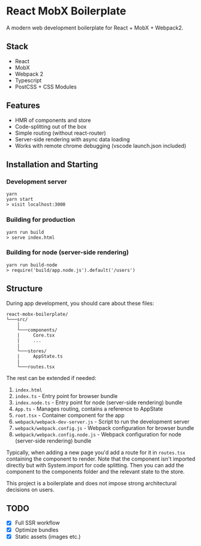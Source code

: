 # React MobX Boilerplate
 
A modern web development boilerplate for React + MobX + Webpack2.
## Stack

* React
* MobX
* Webpack 2
* Typescript
* PostCSS + CSS Modules

## Features

* HMR of components and store
* Code-splitting out of the box
* Simple routing (without react-router)
* Server-side rendering with async data loading
* Works with remote chrome debugging (vscode launch.json included)

## Installation and Starting

### Development server
```
yarn
yarn start
> visit localhost:3000
```

### Building for production
```
yarn run build
> serve index.html
```

### Building for node (server-side rendering)
```
yarn run build-node
> require('build/app.node.js').default('/users')
```


## Structure

During app development, you should care about these files:

```
react-mobx-boilerplate/
└───src/
    │
    └───components/
    |     Core.tsx
    |     ...
    |
    └───stores/
    |     AppState.ts
    |
    └───routes.tsx
```

The rest can be extended if needed:

1. `index.html`
1. `index.ts` - Entry point for browser bundle
1. `index.node.ts` - Entry point for node (server-side rendering) bundle
1. `App.ts` - Manages routing, contains a reference to AppState
1. `root.tsx` - Container component for the app
1. `webpack/webpack-dev-server.js` - Script to run the development server
1. `webpack/webpack.config.js` - Webpack configuration for browser bundle
1. `webpack/webpack.config.node.js` - Webpack configuration for node (server-side rendering) bundle

Typically, when adding a new page you'd add a route for it in `routes.tsx` containing the component to render. Note that the component isn't imported directly but with System.import for code splitting. Then you can add the component to the components folder and the relevant state to the store.

This project is a boilerplate and does not impose strong architectural decisions on users.


## TODO

- [x] Full SSR workflow
- [x] Optimize bundles
- [x] Static assets (images etc.)
